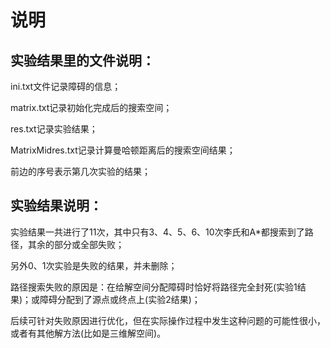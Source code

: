 # 说明

## 实验结果里的文件说明：

ini.txt文件记录障碍的信息；

matrix.txt记录初始化完成后的搜索空间；

res.txt记录实验结果；

MatrixMidres.txt记录计算曼哈顿距离后的搜索空间结果；

前边的序号表示第几次实验的结果；

## 实验结果说明：

实验结果一共进行了11次，其中只有3、4、5、6、10次李氏和A*都搜索到了路径，其余的部分或全部失败；

另外0、1次实验是失败的结果，并未删除；

路径搜索失败的原因是：在给解空间分配障碍时恰好将路径完全封死(实验1结果)；或障碍分配到了源点或终点上(实验2结果)；

后续可针对失败原因进行优化，但在实际操作过程中发生这种问题的可能性很小，或者有其他解方法(比如是三维解空间)。
